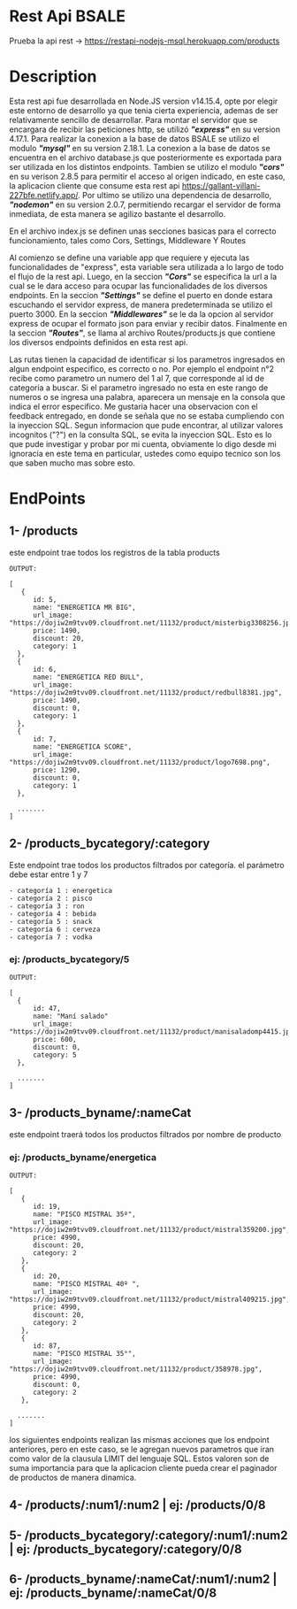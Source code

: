 # Rest Api BSALE
Prueba la api rest -> https://restapi-nodejs-msql.herokuapp.com/products

# Description

Esta rest api fue desarrollada en Node.JS version v14.15.4, opte por elegir este entorno de desarrollo ya que tenia cierta experiencia, ademas de ser relativamente sencillo de desarrollar. Para montar el servidor que se encargara de recibir las peticiones http, se utilizó ***"express"*** en su version 4.17.1. Para realizar la conexion a la base de datos
BSALE se utilizo el modulo ***"mysql"*** en su version 2.18.1. La conexion a la base de datos se encuentra en el archivo database.js que posteriormente es exportada para ser utilizada 
en los distintos endpoints. Tambien se utilizo el modulo ***"cors"*** en su verison 2.8.5 para permitir el acceso al origen indicado, en este caso, la aplicacion cliente que consume esta rest api https://gallant-villani-227bfe.netlify.app/. Por ultimo se utilizo una dependencia de desarrollo, ***"nodemon"*** en su version 2.0.7, permitiendo recargar el servidor de forma inmediata, de esta manera se agilizo bastante el desarrollo.

En el archivo index.js se definen unas secciones basicas para el correcto funcionamiento, tales como Cors, Settings, Middleware Y Routes

Al comienzo se define una variable app que requiere y ejecuta las funcionalidades de "express", esta variable sera utilizada a lo largo de todo el flujo de la rest api.
Luego, en la seccion ***"Cors"*** se especifica la url a la cual se le dara acceso para ocupar las funcionalidades de los diversos endpoints. En la seccion ***"Settings"*** se define el puerto en donde estara escuchando el servidor express, de manera predeterminada se utilizo el puerto 3000. En la seccion ***"Middlewares"*** se le da la opcion al servidor express de ocupar el formato json para enviar y recibir datos. Finalmente en la seccion ***"Routes"***, se llama al archivo Routes/products.js que contiene los diversos endpoints definidos en esta rest api.

Las rutas tienen la capacidad de identificar si los parametros ingresados en algun endpoint especifico, es correcto o no. Por ejemplo el endpoint n°2 recibe como parametro un numero del 1 al 7, que corresponde al id de categoria a buscar. Si el parametro ingresado no esta en este rango de numeros o se ingresa una palabra, aparecera un mensaje en la consola que indica el error especifico. Me gustaria hacer una observacion con el feedback entregado, en donde se señala que no se estaba cumpliendo con la inyeccion SQL. Segun informacion que pude encontrar, al utilizar valores incognitos ("?") en la consulta SQL, se evita la inyeccion SQL. Esto es lo que pude investigar y probar por mi cuenta, obviamente lo digo desde mi ignoracia en este tema en particular, ustedes como equipo tecnico son los que saben mucho mas sobre esto.

# EndPoints

## 1- /products <br/>
este endpoint trae todos los registros de la tabla products

```
OUTPUT:

[
   {
      id: 5,
      name: "ENERGETICA MR BIG",
      url_image: "https://dojiw2m9tvv09.cloudfront.net/11132/product/misterbig3308256.jpg",
      price: 1490,
      discount: 20,
      category: 1
  },
  {
      id: 6,
      name: "ENERGETICA RED BULL",
      url_image: "https://dojiw2m9tvv09.cloudfront.net/11132/product/redbull8381.jpg",
      price: 1490,
      discount: 0,
      category: 1
  },
  {
      id: 7,
      name: "ENERGETICA SCORE",
      url_image: "https://dojiw2m9tvv09.cloudfront.net/11132/product/logo7698.png",
      price: 1290,
      discount: 0,
      category: 1
  },
  
  ....... 
]
```

## 2- /products_bycategory/:category <br/>
Este endpoint trae todos los productos filtrados por categoría. el parámetro debe estar entre 1 y 7 <br/>

```
- categoría 1 : energetica 
- categoría 2 : pisco 
- categoría 3 : ron 
- categoría 4 : bebida  
- categoría 5 : snack 
- categoría 6 : cerveza 
- categoría 7 : vodka 
```


### ej: /products_bycategory/5
```
OUTPUT:

[
  {
      id: 47,
      name: "Maní salado"
      url_image: "https://dojiw2m9tvv09.cloudfront.net/11132/product/manisaladomp4415.jpg",
      price: 600,
      discount: 0,
      category: 5
  }, 
  
  ....... 
]
```


## 3- /products_byname/:nameCat 
este endpoint traerá todos los productos filtrados por nombre de producto

### ej: /products_byname/energetica


```
OUTPUT:

[
   {
      id: 19,
      name: "PISCO MISTRAL 35º",
      url_image: "https://dojiw2m9tvv09.cloudfront.net/11132/product/mistral359200.jpg",
      price: 4990,
      discount: 20,
      category: 2
   },
   {
      id: 20,
      name: "PISCO MISTRAL 40º ",
      url_image: "https://dojiw2m9tvv09.cloudfront.net/11132/product/mistral409215.jpg",
      price: 4990,
      discount: 20,
      category: 2
   },
   {
      id: 87,
      name: "PISCO MISTRAL 35°",
      url_image: "https://dojiw2m9tvv09.cloudfront.net/11132/product/358978.jpg",
      price: 4990,
      discount: 0,
      category: 2
   },
  
  ....... 
]
```





los siguientes endpoints realizan las mismas acciones que los endpoint anteriores, pero en este caso, se le agregan nuevos parametros que iran como valor de la clausula LIMIT del lenguaje SQL. Estos valoren son de suma importancia para que la aplicacion cliente pueda crear el paginador de productos de manera dinamica. <br/>

## 4- /products/:num1/:num2 | ej: /products/0/8
    
## 5- /products_bycategory/:category/:num1/:num2 | ej: /products_bycategory/:category/0/8

## 6- /products_byname/:nameCat/:num1/:num2 | ej: /products_byname/:nameCat/0/8




    

    

